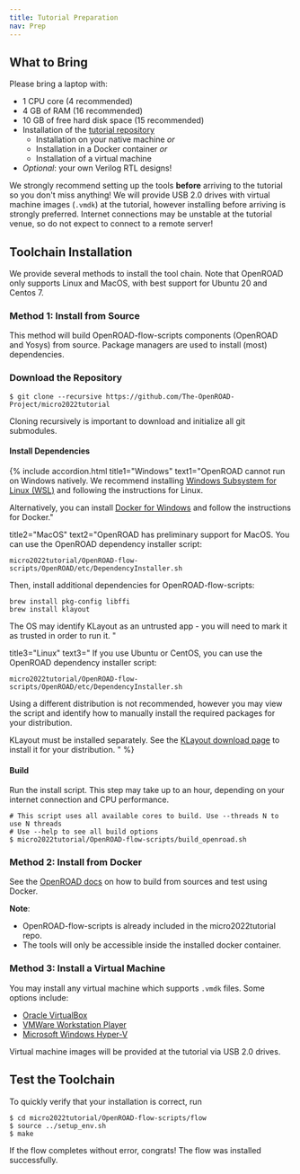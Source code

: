 ```yaml
---
title: Tutorial Preparation
nav: Prep
---
```


## What to Bring

Please bring a laptop with:

* 1 CPU core (4 recommended)
* 4 GB of RAM (16 recommended)
* 10 GB of free hard disk space (15 recommended)
* Installation of the [tutorial repository](https://github.com/The-OpenROAD-Project/micro2022tutorial)
  * Installation on your native machine *or*
  * Installation in a Docker container *or*
  * Installation of a virtual machine
* *Optional*: your own Verilog RTL designs!

We strongly recommend setting up the tools **before** arriving to the tutorial so you don't miss anything! We will provide
USB 2.0 drives with virtual machine images (`.vmdk`) at the tutorial, however installing before arriving is strongly
preferred. Internet connections may be unstable at the tutorial venue, so do not expect to connect to a remote server!

## Toolchain Installation

We provide several methods to install the tool chain. Note that OpenROAD only supports Linux and MacOS, with best
support for Ubuntu 20 and Centos 7.

### Method 1: Install from Source

This method will build OpenROAD-flow-scripts components (OpenROAD and Yosys) from source. Package managers are used to
install (most) dependencies.

### Download the Repository

```
$ git clone --recursive https://github.com/The-OpenROAD-Project/micro2022tutorial
```
Cloning recursively is important to download and initialize all git submodules.

#### Install Dependencies

{% include accordion.html
title1="Windows"
text1="OpenROAD cannot run on Windows natively. We recommend installing [Windows Subsystem for Linux (WSL)](https://docs.microsoft.com/en-us/windows/wsl/install)
and following the instructions for Linux.

Alternatively, you can install [Docker for Windows](https://docs.docker.com/desktop/install/windows-install/) and follow the instructions for Docker."

title2="MacOS" 
text2="OpenROAD has preliminary support for MacOS. You can use the OpenROAD dependency installer script:

```
micro2022tutorial/OpenROAD-flow-scripts/OpenROAD/etc/DependencyInstaller.sh
```
Then, install additional dependencies for OpenROAD-flow-scripts:
```
brew install pkg-config libffi
brew install klayout
```
The OS may identify KLayout as an untrusted app - you will need to mark it as trusted in order to run it.
"

title3="Linux"
text3="
If you use Ubuntu or CentOS, you can use the OpenROAD dependency installer script:
```
micro2022tutorial/OpenROAD-flow-scripts/OpenROAD/etc/DependencyInstaller.sh
```
Using a different distribution is not recommended, however you may view the script and identify how to manually install
the required packages for your distribution.

KLayout must be installed separately. See the [KLayout download page](https://www.klayout.de/build.html) to install it for your distribution.
"
%}

#### Build

Run the install script. This step may take up to an hour, depending on your internet connection and CPU performance.
```
# This script uses all available cores to build. Use --threads N to use N threads
# Use --help to see all build options
$ micro2022tutorial/OpenROAD-flow-scripts/build_openroad.sh
```

### Method 2: Install from Docker

See the [OpenROAD docs](https://openroad.readthedocs.io/en/latest/user/BuildWithDocker.html) on how to build from
sources and test using Docker.

**Note**:
* OpenROAD-flow-scripts is already included in the micro2022tutorial repo.
* The tools will only be accessible inside the installed docker container.

### Method 3: Install a Virtual Machine

You may install any virtual machine which supports `.vmdk` files. Some options include:

* [Oracle VirtualBox](https://www.virtualbox.org)
* [VMWare Workstation Player](https://www.vmware.com/products/workstation-player/workstation-player-evaluation.html)
* [Microsoft Windows Hyper-V](https://docs.microsoft.com/en-us/virtualization/hyper-v-on-windows/quick-start/enable-hyper-v)

Virtual machine images will be provided at the tutorial via USB 2.0 drives.

## Test the Toolchain

To quickly verify that your installation is correct, run
```
$ cd micro2022tutorial/OpenROAD-flow-scripts/flow
$ source ../setup_env.sh
$ make
```
If the flow completes without error, congrats! The flow was installed successfully.

